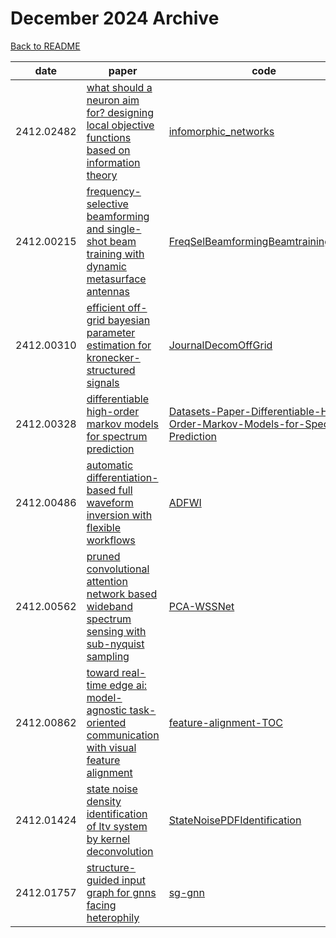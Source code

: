 # December 2024 Archive

[Back to README](../../README.md)

|date|paper|code|
|---|---|---|
|2412.02482|[what should a neuron aim for? designing local objective functions based on information theory](https://arxiv.org/abs/2412.02482)|[infomorphic_networks](https://github.com/priesemann-group/infomorphic_networks)|
|2412.00215|[frequency-selective beamforming and single-shot beam training with dynamic metasurface antennas](https://arxiv.org/abs/2412.00215)|[FreqSelBeamformingBeamtrainingDMAs](https://github.com/nvdeshpa/FreqSelBeamformingBeamtrainingDMAs)|
|2412.00310|[efficient off-grid bayesian parameter estimation for kronecker-structured signals](https://arxiv.org/abs/2412.00310)|[JournalDecomOffGrid](https://github.com/YanbinHe/JournalDecomOffGrid)|
|2412.00328|[differentiable high-order markov models for spectrum prediction](https://arxiv.org/abs/2412.00328)|[Datasets-Paper-Differentiable-High-Order-Markov-Models-for-Spectrum-Prediction](https://github.com/corlay-MERCE/Datasets-Paper-Differentiable-High-Order-Markov-Models-for-Spectrum-Prediction)|
|2412.00486|[automatic differentiation-based full waveform inversion with flexible workflows](https://arxiv.org/abs/2412.00486)|[ADFWI](https://github.com/liufeng2317/ADFWI)|
|2412.00562|[pruned convolutional attention network based wideband spectrum sensing with sub-nyquist sampling](https://arxiv.org/abs/2412.00562)|[PCA-WSSNet](https://github.com/AI4CogComm/PCA-WSSNet)|
|2412.00862|[toward real-time edge ai: model-agnostic task-oriented communication with visual feature alignment](https://arxiv.org/abs/2412.00862)|[feature-alignment-TOC](https://github.com/SongjieXie/feature-alignment-TOC)|
|2412.01424|[state noise density identification of ltv system by kernel deconvolution](https://arxiv.org/abs/2412.01424)|[StateNoisePDFIdentification](https://github.com/IDM-UWB/StateNoisePDFIdentification)|
|2412.01757|[structure-guided input graph for gnns facing heterophily](https://arxiv.org/abs/2412.01757)|[sg-gnn](https://github.com/vmtenorio/sg-gnn)|

